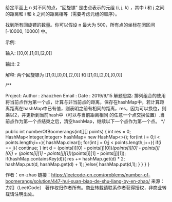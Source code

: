 给定平面上 n 对不同的点，“回旋镖” 是由点表示的元组 (i, j, k) ，其中 i 和 j 之间的距离和 i 和 k 之间的距离相等（需要考虑元组的顺序）。

找到所有回旋镖的数量。你可以假设 n 最大为 500，所有点的坐标在闭区间 [-10000, 10000] 中。

示例:

输入:
[[0,0],[1,0],[2,0]]

输出:
2

解释:
两个回旋镖为 [[1,0],[0,0],[2,0]] 和 [[1,0],[2,0],[0,0]]


/**

Project:
Author : zhaozhen
Email :
Date : 2019/9/15
解题思路: 排列组合的使用
将当前点作为第一个点，计算与非当前点的距离，保存在hashMap中，若计算距离距离在hashMap中已有值，则表明之前有相同的距离，res，因为可以换位，则乘以2，并更新到当前hash中（可以与当前距离相同
的任意一个点交换位置）.当前点作为第一个点结束之后，清空hashMap，继续以下一个点作为第一个点。
*/

public int numberOfBoomerangs(int[][] points) {
    int res = 0;
    HashMap<Integer,Integer> hashMap= new HashMap<>();
    for(int i = 0;i < points.length;i++){
        hashMap.clear();
        for(int j = 0;j < points.length;j++){
            if(i == j){
                continue;
            }
            int d =  (points[i][0] - points[j][0])*(points[i][0] - points[j][0]) + (points[i][1] - points[j][1])*(points[i][1] - points[j][1]);
            if(hashMap.containsKey(d)){
                res += hashMap.get(d) * 2;               
                hashMap.put(d, hashMap.get(d) + 1);
            }else{
                hashMap.put(d,1);
            }
        }
    }
}

作者：en-zhao
链接：https://leetcode-cn.com/problems/number-of-boomerangs/solution/447-hui-xuan-biao-de-shu-liang-by-en-zhao/
来源：力扣（LeetCode）
著作权归作者所有。商业转载请联系作者获得授权，非商业转载请注明出处。